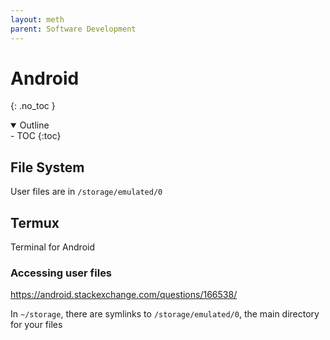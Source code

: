 ```yaml
---
layout: meth
parent: Software Development
---
```


# Android
{: .no_toc }

<details open markdown="block">
  <summary>
    Outline
  </summary>
- TOC
{:toc}
</details>

## File System

User files are in `/storage/emulated/0`

## Termux

Terminal for Android

### Accessing user files

<https://android.stackexchange.com/questions/166538/>

In `~/storage`, there are symlinks to `/storage/emulated/0`, the main directory for your files